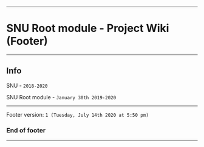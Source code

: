 
***

# SNU Root module - Project Wiki (Footer)

***

## Info

SNU - `2018-2020`

SNU Root module - `January 30th 2019-2020`

***

Footer version: `1 (Tuesday, July 14th 2020 at 5:50 pm)`

### End of footer

***

